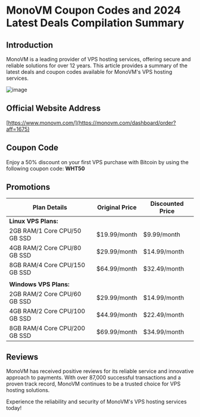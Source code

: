# MonoVM Coupon Codes and 2024 Latest Deals Compilation Summary

## Introduction
MonoVM is a leading provider of VPS hosting services, offering secure and reliable solutions for over 12 years. This article provides a summary of the latest deals and coupon codes available for MonoVM's VPS hosting services.

![image](https://github.com/maerzrosina/MonoVM/assets/167732518/82af5356-9932-4faf-81e5-f0a576d37c85)

## Official Website Address
[https://www.monovm.com/](https://monovm.com/dashboard/order?aff=1675)

## Coupon Code
Enjoy a 50% discount on your first VPS purchase with Bitcoin by using the following coupon code: **WHT50**

## Promotions

| Plan Details                                    | Original Price | Discounted Price |
|-------------------------------------------------|----------------|------------------|
| **Linux VPS Plans:**                            |                |                  |
| 2GB RAM/1 Core CPU/50 GB SSD                   | $19.99/month   | $9.99/month      |
| 4GB RAM/2 Core CPU/80 GB SSD                   | $29.99/month   | $14.99/month     |
| 8GB RAM/4 Core CPU/150 GB SSD                  | $64.99/month   | $32.49/month     |
|                                                 |                |                  |
| **Windows VPS Plans:**                          |                |                  |
| 2GB RAM/2 Core CPU/60 GB SSD                   | $29.99/month   | $14.99/month     |
| 4GB RAM/2 Core CPU/100 GB SSD                  | $44.99/month   | $22.49/month     |
| 8GB RAM/4 Core CPU/200 GB SSD                  | $69.99/month   | $34.99/month     |

## Reviews
MonoVM has received positive reviews for its reliable service and innovative approach to payments. With over 87,000 successful transactions and a proven track record, MonoVM continues to be a trusted choice for VPS hosting solutions.

Experience the reliability and security of MonoVM's VPS hosting services today!
